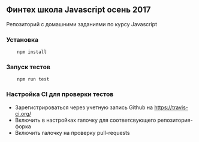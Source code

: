 ## Финтех школа Javascript осень 2017 

Репозиторий с домашними заданиями по курсу Javascript

### Установка
```
    npm install
```

### Запуск тестов
```
    npm run test
```

### Настройка CI для проверки тестов

* Зарегистрироваться через учетную запись Github на https://travis-ci.org/
* Включить в настройках галочку для соответсвующего репозитория-форка
* Включить галочку на проверку pull-requests
